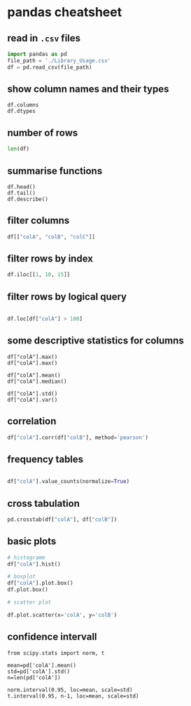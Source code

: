 # pandas cheatsheet


## read in `.csv` files

```python
import pandas as pd
file_path = './Library_Usage.csv'
df = pd.read_csv(file_path)
```

## show column names and their types

```
df.columns
df.dtypes
```

## number of rows

```python
len(df)
```

## summarise functions

```
df.head()
df.tail()
df.describe()
```


## filter columns

```python
df[["colA", "colB", "colC"]]

```

## filter rows by index

```python
df.iloc[[1, 10, 15]]
```

## filter rows by logical query

```python

df.loc[df["colA"] > 100]
```

## some descriptive statistics for columns

```
df["colA"].max()
df["colA"].max()

df["colA"].mean()
df["colA"].median()

df["colA"].std()
df["colA"].var()

```


## correlation

```python
df["colA"].corr(df["colB"], method='pearson')
```

## frequency tables

```python

df["colA"].value_counts(normalize=True)
```


## cross tabulation

```python
pd.crosstab(df["colA"], df["colB"])
```

## basic plots

```python
# histogramm
df["colA"].hist()

# boxplot
df["colA"].plot.box()
df.plot.box()

# scatter plot

df.plot.scatter(x='colA', y='colB')

```

## confidence intervall

```pyth
from scipy.stats import norm, t

mean=pd['colA'].mean()
std=pd['colA'].std()
n=len(pd['colA'])

norm.interval(0.95, loc=mean, scale=std)
t.interval(0.95, n-1, loc=mean, scale=std)
```







